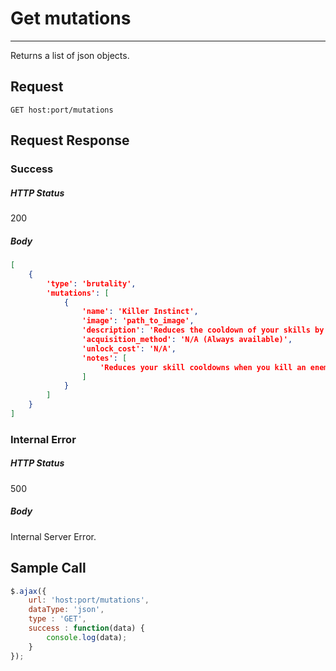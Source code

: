 # Get mutations
---

Returns a list of json objects.

## Request

`GET host:port/mutations`

## Request Response

### Success

##### HTTP Status

200

##### Body

```json
[
    {
        'type': 'brutality',
        'mutations': [
            {
                'name': 'Killer Instinct',
                'image': 'path_to_image',
                'description': 'Reduces the cooldown of your skills by [0.4 base] seconds for each enemy killed in hand to hand combat.',
                'acquisition_method': 'N/A (Always available)',
                'unlock_cost': 'N/A',
                'notes': [
                    'Reduces your skill cooldowns when you kill an enemy with a Melee weapon. Starts at 0.4 seconds and has a cap of 3 seconds at 25+ Brutality.'
                ]
            }
        ]
    }
]
```

### Internal Error

##### HTTP Status

500

##### Body

Internal Server Error.

## Sample Call

```javascript
$.ajax({
    url: 'host:port/mutations',
    dataType: 'json',
    type : 'GET',
    success : function(data) {
        console.log(data);
    }
});
```
